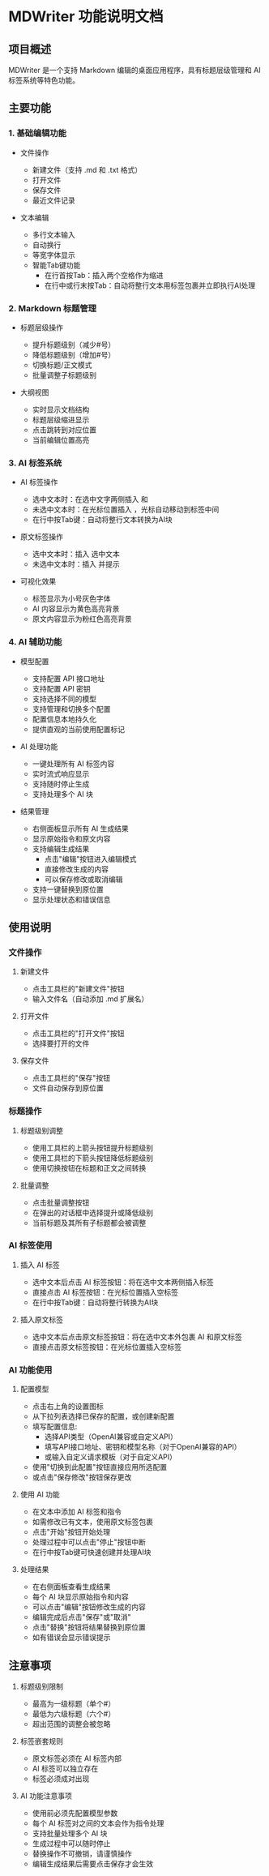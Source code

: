 # MDWriter 功能说明文档

## 项目概述

MDWriter 是一个支持 Markdown 编辑的桌面应用程序，具有标题层级管理和 AI 标签系统等特色功能。

## 主要功能

### 1. 基础编辑功能

- 文件操作
  - 新建文件（支持 .md 和 .txt 格式）
  - 打开文件
  - 保存文件
  - 最近文件记录

- 文本编辑
  - 多行文本输入
  - 自动换行
  - 等宽字体显示
  - 智能Tab键功能
    - 在行首按Tab：插入两个空格作为缩进
    - 在行中或行末按Tab：自动将整行文本用<ai></ai>标签包裹并立即执行AI处理

### 2. Markdown 标题管理

- 标题层级操作
  - 提升标题级别（减少#号）
  - 降低标题级别（增加#号）
  - 切换标题/正文模式
  - 批量调整子标题级别

- 大纲视图
  - 实时显示文档结构
  - 标题层级缩进显示
  - 点击跳转到对应位置
  - 当前编辑位置高亮

### 3. AI 标签系统

- AI 标签操作
  - 选中文本时：在选中文字两侧插入 <ai> 和 </ai>
  - 未选中文本时：在光标位置插入 <ai></ai>，光标自动移动到标签中间
  - 在行中按Tab键：自动将整行文本转换为AI块

- 原文标签操作
  - 选中文本时：插入 <ai><origintext>选中文本</origintext></ai>
  - 未选中文本时：插入 <origintext></origintext> 并提示

- 可视化效果
  - 标签显示为小号灰色字体
  - AI 内容显示为黄色高亮背景
  - 原文内容显示为粉红色高亮背景

### 4. AI 辅助功能

- 模型配置
  - 支持配置 API 接口地址
  - 支持配置 API 密钥
  - 支持选择不同的模型
  - 支持管理和切换多个配置
  - 配置信息本地持久化
  - 提供直观的当前使用配置标记

- AI 处理功能
  - 一键处理所有 AI 标签内容
  - 实时流式响应显示
  - 支持随时停止生成
  - 支持处理多个 AI 块

- 结果管理
  - 右侧面板显示所有 AI 生成结果
  - 显示原始指令和原文内容
  - 支持编辑生成结果
    - 点击"编辑"按钮进入编辑模式
    - 直接修改生成的内容
    - 可以保存修改或取消编辑
  - 支持一键替换到原位置
  - 显示处理状态和错误信息

## 使用说明

### 文件操作

1. 新建文件
   - 点击工具栏的"新建文件"按钮
   - 输入文件名（自动添加 .md 扩展名）

2. 打开文件
   - 点击工具栏的"打开文件"按钮
   - 选择要打开的文件

3. 保存文件
   - 点击工具栏的"保存"按钮
   - 文件自动保存到原位置

### 标题操作

1. 标题级别调整
   - 使用工具栏的上箭头按钮提升标题级别
   - 使用工具栏的下箭头按钮降低标题级别
   - 使用切换按钮在标题和正文之间转换

2. 批量调整
   - 点击批量调整按钮
   - 在弹出的对话框中选择提升或降低级别
   - 当前标题及其所有子标题都会被调整

### AI 标签使用

1. 插入 AI 标签
   - 选中文本后点击 AI 标签按钮：将在选中文本两侧插入标签
   - 直接点击 AI 标签按钮：在光标位置插入空标签
   - 在行中按Tab键：自动将整行转换为AI块

2. 插入原文标签
   - 选中文本后点击原文标签按钮：将在选中文本外包裹 AI 和原文标签
   - 直接点击原文标签按钮：在光标位置插入空标签

### AI 功能使用

1. 配置模型
   - 点击右上角的设置图标
   - 从下拉列表选择已保存的配置，或创建新配置
   - 填写配置信息:
     - 选择API类型（OpenAI兼容或自定义API）
     - 填写API接口地址、密钥和模型名称（对于OpenAI兼容的API）
     - 或输入自定义请求模板（对于自定义API）
   - 使用"切换到此配置"按钮直接应用所选配置
   - 或点击"保存修改"按钮保存更改

2. 使用 AI 功能
   - 在文本中添加 AI 标签和指令
   - 如需修改已有文本，使用原文标签包裹
   - 点击"开始"按钮开始处理
   - 处理过程中可以点击"停止"按钮中断
   - 在行中按Tab键可快速创建并处理AI块

3. 处理结果
   - 在右侧面板查看生成结果
   - 每个 AI 块显示原始指令和内容
   - 可以点击"编辑"按钮修改生成的内容
   - 编辑完成后点击"保存"或"取消"
   - 点击"替换"按钮将结果替换到原位置
   - 如有错误会显示错误提示

## 注意事项

1. 标题级别限制
   - 最高为一级标题（单个#）
   - 最低为六级标题（六个#）
   - 超出范围的调整会被忽略

2. 标签嵌套规则
   - 原文标签必须在 AI 标签内部
   - AI 标签可以独立存在
   - 标签必须成对出现

3. AI 功能注意事项
   - 使用前必须先配置模型参数
   - 每个 AI 标签对之间的文本会作为指令处理
   - 支持批量处理多个 AI 块
   - 生成过程中可以随时停止
   - 替换操作不可撤销，请谨慎操作
   - 编辑生成结果后需要点击保存才会生效